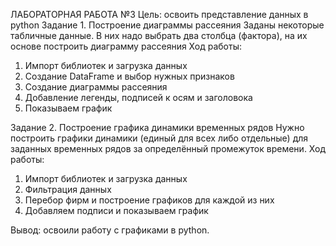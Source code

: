 ЛАБОРАТОРНАЯ РАБОТА №3
Цель: освоить представление данных в python
Задание 1. Построение диаграммы рассеяния
Заданы некоторые табличные данные. В них надо выбрать два столбца (фактора), на их основе построить диаграмму рассеяния
Ход работы:
1) Импорт библиотек  и загрузка данных
2) Создание DataFrame и выбор нужных признаков
3) Создание диаграммы рассеяния
4) Добавление легенды, подписей к осям и заголовока
5) Показываем график

Задание 2. Построение графика динамики временных рядов
Нужно построить графики динамики (единый для всех либо отдельные) для заданных временных рядов за определённый промежуток времени.
Ход работы:
1) Импорт библиотек  и загрузка данных
2) Фильтрация данных
3) Перебор фирм и построение графиков для каждой из них
4) Добавляем подписи и показываем график

Вывод: освоили работу с графиками в python.
